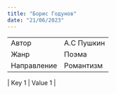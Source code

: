 ```yaml
---
title: "Борис Годунов"
date: "21/06/2023"
---
```


|             |            |
| ----------- | ---------- |
| Автор       | А.С Пушкин |
| Жанр        | Поэма      |
| Направление | Романтизм  |

| Key 1 | Value 1 |

